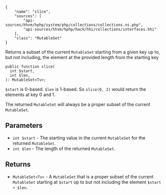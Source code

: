 ``` yamlmeta
{
    "name": "slice",
    "sources": [
        "api-sources/hhvm/hphp/system/php/collections/collections.ns.php",
        "api-sources/hhvm/hphp/hack/hhi/collections/interfaces.hhi"
    ],
    "class": "MutableSet"
}
```




Returns a subset of the current ` MutableSet ` starting from a given key up
to, but not including, the element at the provided length from the
starting key




``` Hack
public function slice(
  int $start,
  int $len,
): MutableSet<Tv>;
```




` $start ` is 0-based. `` $len `` is 1-based. So ``` slice(0, 2) ``` would return the
elements at key 0 and 1.




The returned ` MutableSet ` will always be a proper subset of the current
`` MutableSet ``.




## Parameters




+ ` int $start ` - The starting value in the current `` MutableSet `` for the
  returned ``` MutableSet ```.
+ ` int $len ` - The length of the returned `` MutableSet ``.




## Returns




* ` MutableSet<Tv> ` - A `` MutableSet `` that is a proper subset of the current
  ``` MutableSet ``` starting at ```` $start ```` up to but not including the
  element ````` $start + $len `````.
<!-- HHAPIDOC -->
